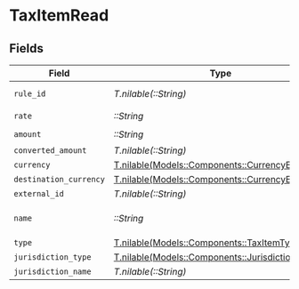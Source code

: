 # TaxItemRead


## Fields

| Field                                                                                      | Type                                                                                       | Required                                                                                   | Description                                                                                |
| ------------------------------------------------------------------------------------------ | ------------------------------------------------------------------------------------------ | ------------------------------------------------------------------------------------------ | ------------------------------------------------------------------------------------------ |
| `rule_id`                                                                                  | *T.nilable(::String)*                                                                      | :heavy_minus_sign:                                                                         | The rule ID of the tax item                                                                |
| `rate`                                                                                     | *::String*                                                                                 | :heavy_check_mark:                                                                         | N/A                                                                                        |
| `amount`                                                                                   | *::String*                                                                                 | :heavy_check_mark:                                                                         | N/A                                                                                        |
| `converted_amount`                                                                         | *T.nilable(::String)*                                                                      | :heavy_minus_sign:                                                                         | N/A                                                                                        |
| `currency`                                                                                 | [T.nilable(Models::Components::CurrencyEnum)](../../models/shared/currencyenum.md)         | :heavy_minus_sign:                                                                         | N/A                                                                                        |
| `destination_currency`                                                                     | [T.nilable(Models::Components::CurrencyEnum)](../../models/shared/currencyenum.md)         | :heavy_minus_sign:                                                                         | N/A                                                                                        |
| `external_id`                                                                              | *T.nilable(::String)*                                                                      | :heavy_minus_sign:                                                                         | N/A                                                                                        |
| `name`                                                                                     | *::String*                                                                                 | :heavy_check_mark:                                                                         | Deprecated: use `jurisdiction_type` instead                                                |
| `type`                                                                                     | [T.nilable(Models::Components::TaxItemTypeEnum)](../../models/shared/taxitemtypeenum.md)   | :heavy_minus_sign:                                                                         | N/A                                                                                        |
| `jurisdiction_type`                                                                        | [T.nilable(Models::Components::JurisdictionType)](../../models/shared/jurisdictiontype.md) | :heavy_minus_sign:                                                                         | N/A                                                                                        |
| `jurisdiction_name`                                                                        | *T.nilable(::String)*                                                                      | :heavy_minus_sign:                                                                         | N/A                                                                                        |